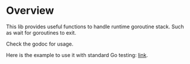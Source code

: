 # Overview

This lib provides useful functions to handle runtime goroutine stack. Such as wait for goroutines to exit.

Check the godoc for usage.

Here is the example to use it with standard Go testing: [link](test_leak_test.go).
